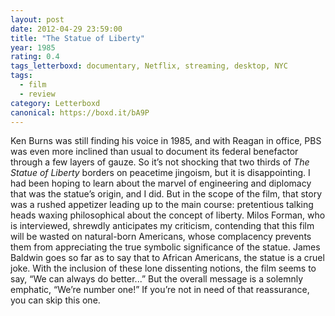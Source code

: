```yaml
---
layout: post 
date: 2012-04-29 23:59:00
title: "The Statue of Liberty"
year: 1985
rating: 0.4
tags_letterboxd: documentary, Netflix, streaming, desktop, NYC
tags:
  - film
  - review
category: Letterboxd
canonical: https://boxd.it/bA9P
---
```


Ken Burns was still finding his voice in 1985, and with Reagan in office, PBS was even more inclined than usual to document its federal benefactor through a few layers of gauze. So it’s not shocking that two thirds of <cite>The Statue of Liberty</cite> borders on peacetime jingoism, but it is disappointing. I had been hoping to learn about the marvel of engineering and diplomacy that was the statue’s origin, and I did. But in the scope of the film, that story was a rushed appetizer leading up to the main course: pretentious talking heads waxing philosophical about the concept of liberty. Milos Forman, who is interviewed, shrewdly anticipates my criticism, contending that this film will be wasted on natural-born Americans, whose complacency prevents them from appreciating the true symbolic significance of the statue. James Baldwin goes so far as to say that to African Americans, the statue is a cruel joke. With the inclusion of these lone dissenting notions, the film seems to say, “We can always do better...” But the overall message is a solemnly emphatic, “We’re number one!” If you’re not in need of that reassurance, you can skip this one.